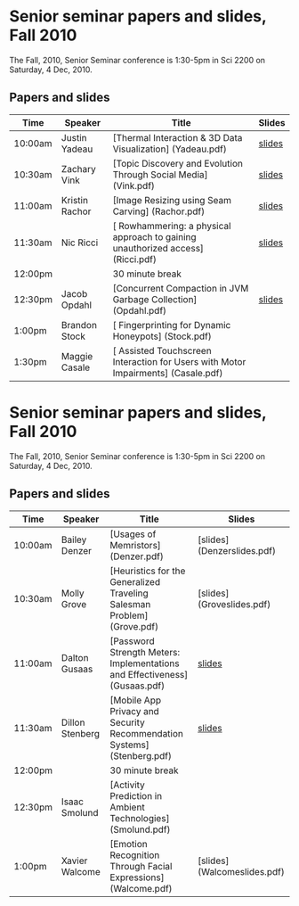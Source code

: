 # Senior seminar papers and slides, Fall 2010

The Fall, 2010, Senior Seminar conference is 1:30-5pm in Sci 2200 on Saturday, 4 Dec, 2010.

## Papers and slides

| Time | Speaker  | Title       | Slides  |
| -----|----------|-------------|---------|
|10:00am| 	Justin Yadeau| 	[Thermal Interaction & 3D Data Visualization] (Yadeau.pdf) |	[slides](Yadeauslides.pdf) | 
|10:30am| 	Zachary Vink| 	[Topic Discovery and Evolution Through Social Media] (Vink.pdf)|	[slides](Vinkslides.pdf) |
|11:00am |	Kristin Rachor| 	[Image Resizing using Seam Carving] (Rachor.pdf)|	[slides](Rachorslides.pdf) |
|11:30am| 	Nic Ricci| [	Rowhammering: a physical approach to gaining unauthorized access] (Ricci.pdf)| [slides](Riccislides.pdf) |
|12:00pm ||	  30 minute break 	  	  	 
|12:30pm |	Jacob Opdahl| 	[Concurrent Compaction in JVM Garbage Collection] (Opdahl.pdf)|	[slides](Opdahlslides.pdf) |
|1:00pm |	Brandon Stock| [	Fingerprinting for Dynamic Honeypots] (Stock.pdf) |	  	
|1:30pm |	Maggie Casale| [	Assisted Touchscreen Interaction for Users with Motor Impairments] (Casale.pdf) |	   

# Senior seminar papers and slides, Fall 2010

The Fall, 2010, Senior Seminar conference is 1:30-5pm in Sci 2200 on Saturday, 4 Dec, 2010.

## Papers and slides

| Time | Speaker  | Title       | Slides  |
| -----|----------|-------------|---------|
|10:00am| 	Bailey Denzer| 	[Usages of Memristors] (Denzer.pdf) | [slides]	(Denzerslides.pdf) |
|10:30am| 	Molly Grove |	[Heuristics for the Generalized Traveling Salesman Problem] (Grove.pdf) |[slides]	(Groveslides.pdf) |
|11:00am| 	Dalton Gusaas| 	[Password Strength Meters: Implementations and Effectiveness] (Gusaas.pdf) |[slides](Gusaasslides.pdf) |
|11:30am| 	Dillon Stenberg| 	[Mobile App Privacy and Security Recommendation Systems] (Stenberg.pdf)|[slides](Stenbergslides.pdf) |
|12:00pm ||	  	30 minute break 	  	  	 
|12:30pm| 	Isaac Smolund |	[Activity Prediction in Ambient Technologies] (Smolund.pdf)	
|1:00pm |	Xavier Walcome |	[Emotion Recognition Through Facial Expressions] (Walcome.pdf) |[slides] (Walcomeslides.pdf) |
